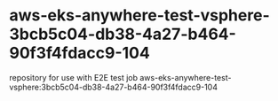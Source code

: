 # aws-eks-anywhere-test-vsphere-3bcb5c04-db38-4a27-b464-90f3f4fdacc9-104
repository for use with E2E test job aws-eks-anywhere-test-vsphere:3bcb5c04-db38-4a27-b464-90f3f4fdacc9-104
